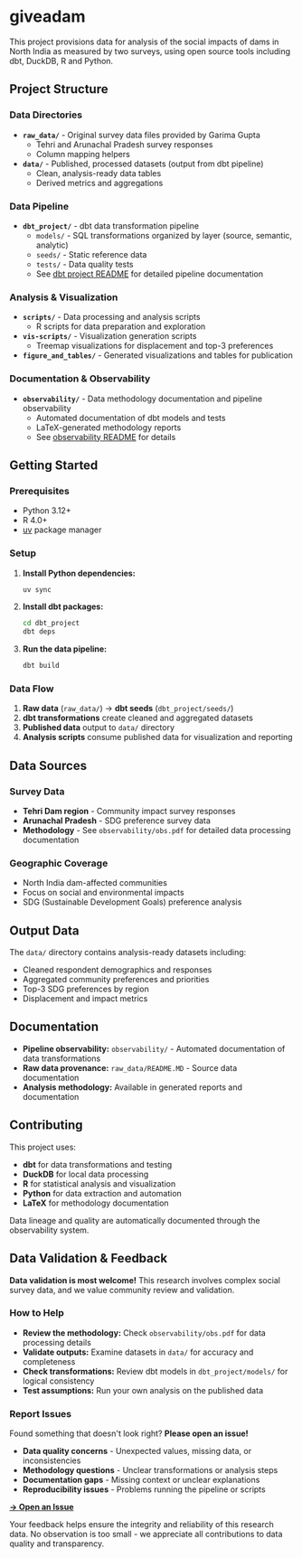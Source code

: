 # giveadam

This project provisions data for analysis of the social impacts of dams in North India as measured by two surveys, using open source tools including dbt, DuckDB, R and Python.

## Project Structure

### Data Directories
- **`raw_data/`** - Original survey data files provided by Garima Gupta
  - Tehri and Arunachal Pradesh survey responses
  - Column mapping helpers
- **`data/`** - Published, processed datasets (output from dbt pipeline)
  - Clean, analysis-ready data tables
  - Derived metrics and aggregations

### Data Pipeline
- **`dbt_project/`** - dbt data transformation pipeline
  - `models/` - SQL transformations organized by layer (source, semantic, analytic)
  - `seeds/` - Static reference data
  - `tests/` - Data quality tests
  - See [dbt project README](dbt_project/README.md) for detailed pipeline documentation

### Analysis & Visualization
- **`scripts/`** - Data processing and analysis scripts
  - R scripts for data preparation and exploration
- **`vis-scripts/`** - Visualization generation scripts
  - Treemap visualizations for displacement and top-3 preferences
- **`figure_and_tables/`** - Generated visualizations and tables for publication

### Documentation & Observability
- **`observability/`** - Data methodology documentation and pipeline observability
  - Automated documentation of dbt models and tests
  - LaTeX-generated methodology reports
  - See [observability README](observability/README.md) for details

## Getting Started

### Prerequisites
- Python 3.12+
- R 4.0+
- [uv](https://docs.astral.sh/uv/) package manager

### Setup
1. **Install Python dependencies:**
   ```bash
   uv sync
   ```

2. **Install dbt packages:**
   ```bash
   cd dbt_project
   dbt deps
   ```

3. **Run the data pipeline:**
   ```bash
   dbt build
   ```

### Data Flow
1. **Raw data** (`raw_data/`) → **dbt seeds** (`dbt_project/seeds/`)
2. **dbt transformations** create cleaned and aggregated datasets
3. **Published data** output to `data/` directory
4. **Analysis scripts** consume published data for visualization and reporting

## Data Sources

### Survey Data
- **Tehri Dam region** - Community impact survey responses
- **Arunachal Pradesh** - SDG preference survey data
- **Methodology** - See `observability/obs.pdf` for detailed data processing documentation

### Geographic Coverage
- North India dam-affected communities
- Focus on social and environmental impacts
- SDG (Sustainable Development Goals) preference analysis

## Output Data

The `data/` directory contains analysis-ready datasets including:
- Cleaned respondent demographics and responses
- Aggregated community preferences and priorities
- Top-3 SDG preferences by region
- Displacement and impact metrics

## Documentation

- **Pipeline observability:** `observability/` - Automated documentation of data transformations
- **Raw data provenance:** `raw_data/README.MD` - Source data documentation
- **Analysis methodology:** Available in generated reports and documentation

## Contributing

This project uses:
- **dbt** for data transformations and testing
- **DuckDB** for local data processing
- **R** for statistical analysis and visualization
- **Python** for data extraction and automation
- **LaTeX** for methodology documentation

Data lineage and quality are automatically documented through the observability system.

## Data Validation & Feedback

**Data validation is most welcome!** This research involves complex social survey data, and we value community review and validation.

### How to Help
- **Review the methodology:** Check `observability/obs.pdf` for data processing details
- **Validate outputs:** Examine datasets in `data/` for accuracy and completeness
- **Check transformations:** Review dbt models in `dbt_project/models/` for logical consistency
- **Test assumptions:** Run your own analysis on the published data

### Report Issues
Found something that doesn't look right? **Please open an issue!**

- **Data quality concerns** - Unexpected values, missing data, or inconsistencies
- **Methodology questions** - Unclear transformations or analysis steps
- **Documentation gaps** - Missing context or unclear explanations
- **Reproducibility issues** - Problems running the pipeline or scripts

[**→ Open an Issue**](https://github.com/softloud/giveadam/issues/new)

Your feedback helps ensure the integrity and reliability of this research data. No observation is too small - we appreciate all contributions to data quality and transparency.

